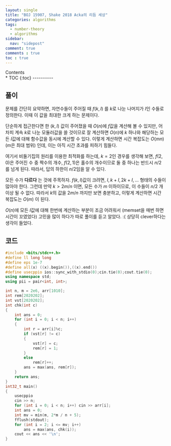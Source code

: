 ```yaml
---
layout: single
title: "BOJ 15907, Shake 2018 Acka의 리듬 세상"
categories: algorithms
tags:
  - number-theory
  - algorithms
sidebar:
  nav: "sidepost"
comment: true
comments : true
toc : true
---
```

<div id="toc">
Contents
</div>
* TOC
{:toc}
----------

## 풀이 
문제를 간단히 요약하면, 자연수들이 주어질 때 $f(k, I)$ 를 $k$로 나눈 나머지가 $I$인 수들로 정의한다. 이때 이 값을 최대한 크게 하는 문제이다. 

단순하게 접근한다면 한 $(k, I)$ 값이 주어졌을 때 $O(n)$에 $f$값을 계산해 볼 수 있지만, 어차피 계속 $k$로 나눈 모듈러값을 쓸 것이므로 잘 계산하면 $O(n)$에 $k$ 하나와 해당하는 모든 $I$값에 대해 함수값을 동시에 계산할 수 있다. 이렇게 계산하면 시간 복잡도는 $O(mn)$ ($m$은 최대 범위) 인데, 이는 아직 시간 초과를 피하기 힘들다.

여기서 비둘기집의 원리를 이용한 최적화를 하는데, $k = 2$인 경우를 생각해 보면, $f(2, 0)$은 주어진 수 중 짝수의 개수, $f(2, 1)$은 홀수의 개수이므로 둘 중 하나는 반드시 $n / 2$ 를 넘게 된다. 따라서, 답의 하한이 $n / 2$임을 알 수 있다.

모든 수가 **다르다** 는 것에 주목하자. $f(k, I)$값이 크려면, $I, k + I, 2k + I, \dots$ 형태의 수들이 많아야 한다. 그런데 만약 $k > 2m / n$ 이면, 모든 수가 $m$ 이하이므로, 이 수들이 $n / 2$ 개 이상 될 수 없다. 따라서 $k$의 값을 $2m / n$ 까지만 보면 충분하고, 이렇게 계산하면 시간 복잡도는 $O(m)$ 이 된다. 

$O(n)$에 모든 $I$값에 대해 한번에 계산하는 부분이 조금 어려워서 (memset을 매번 하면 시간이 꼬였었다) 고민을 많이 하다가 따로 풀이를 듣고 알았다. :( 상당히 clever하다는 생각이 들었다.


## 코드

```cpp
#include <bits/stdc++.h>
#define ll long long
#define eps 1e-7
#define all(x) ((x).begin()),((x).end())
#define usecppio ios::sync_with_stdio(0);cin.tie(0);cout.tie(0);
using namespace std;
using pii = pair<int, int>;

int n, m = 2e6, arr[1010];
int rem[2020202];
int vst[2020202];
int chk(int c)
{
    int ans = 0;
    for (int i = 0; i < n; i++)
    {
        int r = arr[i]%c;
        if (vst[r] != c)
        {
            vst[r] = c;
            rem[r] = 1;
        }
        else
            rem[r]++;
        ans = max(ans, rem[r]);
    }
    return ans;
}
int32_t main()
{
    usecppio
    cin >> n;
    for (int i = 0; i < n; i++) cin >> arr[i];
    int ans = 0;
    int mv = min(m, 2*m / n + 5);
    fflush(stdout);
    for (int i = 2; i <= mv; i++)
        ans = max(ans, chk(i));
    cout << ans << '\n';
}
```